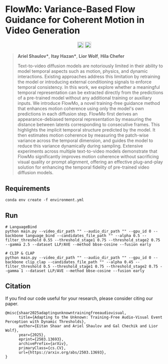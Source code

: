 # FlowMo: Variance-Based Flow Guidance for Coherent Motion in Video Generation
<p align="center">
  <a href="https://arielshaulov.github.io/zero-shot-audio-captioning/"><img src="https://img.shields.io/static/v1?label=Project&message=Website&color=red" height=20.5></a> 
 <a href="https://arxiv.org/abs/2309.03884"><img src="https://img.shields.io/badge/arXiv-2306.00966-b31b1b.svg" height=20.5></a>

</p>

> **Ariel Shaulov\***, **Itay Hazan\***, **Lior Wolf**, **Hila Chefer**
> 
> Text-to-video diffusion models are notoriously limited in their ability to model temporal aspects such as motion, physics, and dynamic interactions. Existing approaches address this limitation by retraining the model or introducing external conditioning signals to enforce temporal consistency. In this work, we explore whether a meaningful temporal representation can be extracted directly from the predictions of a pre-trained model without any additional training or auxiliary inputs. We introduce FlowMo, a novel training-free guidance method that enhances motion coherence using only the model's own predictions in each diffusion step. FlowMo first derives an appearance-debiased temporal representation by measuring the distance between latents corresponding to consecutive frames. This highlights the implicit temporal structure predicted by the model. It then estimates motion coherence by measuring the patch-wise variance across the temporal dimension, and guides the model to reduce this variance dynamically during sampling. Extensive experiments across multiple text-to-video models demonstrate that FlowMo significantly improves motion coherence without sacrificing visual quality or prompt alignment, offering an effective plug-and-play solution for enhancing the temporal fidelity of pre-trained video diffusion models.


## Requirements
````
conda env create -f environment.yml
````

## Run
````
# LanguageBind
python main.py --video_dir_path "" --audio_dir_path "" --gpu_id 0 --backbone language_bind --candidates_file_path "" --alpha 0.5 --filter_threshold 0.55 --threshold_stage1 0.75 --threshold_stage2 0.75 --gamma 2.5 --dataset LLP/AVE --method bbse-cosine --fusion early

# CLIP & CLAP
python main.py --video_dir_path "" --audio_dir_path "" --gpu_id 0 --backbone clip_clap --candidates_file_path "" --alpha 0.45 --filter_threshold 0.5 --threshold_stage1 0.75 --threshold_stage2 0.75 --gamma 1 --dataset LLP/AVE --method bbse-cosine --fusion early
````

## Citation
If you find our code useful for your research, please consider citing our paper.
```
@misc{shaar2025adaptingunknowntrainingfreeaudiovisual,
      title={Adapting to the Unknown: Training-Free Audio-Visual Event Perception with Dynamic Thresholds}, 
      author={Eitan Shaar and Ariel Shaulov and Gal Chechik and Lior Wolf},
      year={2025},
      eprint={2503.13693},
      archivePrefix={arXiv},
      primaryClass={cs.CV},
      url={https://arxiv.org/abs/2503.13693}, 
}
```
